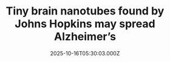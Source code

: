 ---
title: "Tiny brain nanotubes found by Johns Hopkins may spread Alzheimer’s"
date: 2025-10-16T05:30:03.000Z
category: Health
externalLink: "https://www.sciencedaily.com/releases/2025/10/251015230939.htm"
image: ""
excerpt: "Johns Hopkins scientists uncovered microscopic “nanotube” channels that neurons use to transfer toxic molecules. While this process clears waste, it can also spread harmful proteins like amyloid-beta. Alzheimer’s-model mice showed more nanotubes early on, hinting at a link to disease development. Researchers hope to one day control nanotube formation as a potential therapy.…"
---